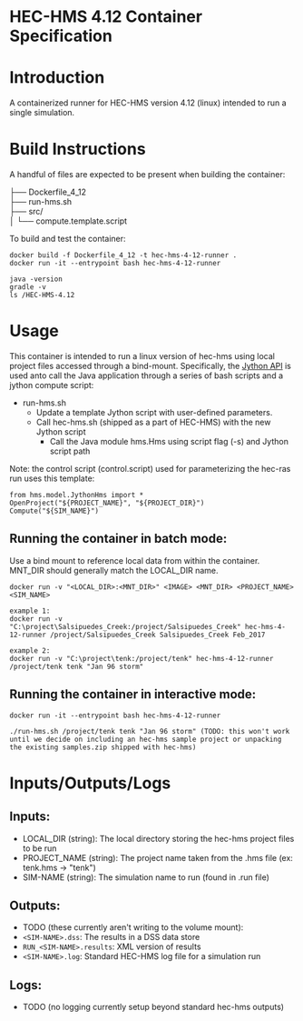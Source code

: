 HEC-HMS 4.12 Container Specification
========================

# Introduction
A containerized runner for HEC-HMS version 4.12 (linux) intended to run a single simulation.

# Build Instructions
A handful of files are expected to be present when building the container:

├── Dockerfile_4_12                 
├── run-hms.sh                      
├── src/  
│   └── compute.template.script    

To build and test the container:
```
docker build -f Dockerfile_4_12 -t hec-hms-4-12-runner .
docker run -it --entrypoint bash hec-hms-4-12-runner

java -version
gradle -v
ls /HEC-HMS-4.12
```

# Usage
This container is intended to run a linux version of hec-hms using local project files accessed through a bind-mount. Specifically, the [Jython API](https://www.hec.usace.army.mil/software/hec-hms/javadoc/hms/model/JythonHms.html) is used anto call the Java application through a series of bash scripts and a jython compute script:
- run-hms.sh
    - Update a template Jython script with user-defined parameters.
    - Call hec-hms.sh (shipped as a part of HEC-HMS) with the new Jython script
        - Call the Java module hms.Hms using script flag (-s) and Jython script path

Note: the control script (control.script) used for parameterizing the hec-ras run uses this template:
```
from hms.model.JythonHms import *
OpenProject("${PROJECT_NAME}", "${PROJECT_DIR}")
Compute("${SIM_NAME}")
```

## Running the container in batch mode:
Use a bind mount to reference local data from within the container. MNT_DIR should generally match the LOCAL_DIR name.

```
docker run -v "<LOCAL_DIR>:<MNT_DIR>" <IMAGE> <MNT_DIR> <PROJECT_NAME> <SIM_NAME>  

example 1:
docker run -v "C:\project\Salsipuedes_Creek:/project/Salsipuedes_Creek" hec-hms-4-12-runner /project/Salsipuedes_Creek Salsipuedes_Creek Feb_2017

example 2:
docker run -v "C:\project\tenk:/project/tenk" hec-hms-4-12-runner /project/tenk tenk "Jan 96 storm"
```

## Running the container in interactive mode:
```
docker run -it --entrypoint bash hec-hms-4-12-runner  

./run-hms.sh /project/tenk tenk "Jan 96 storm" (TODO: this won't work until we decide on including an hec-hms sample project or unpacking the existing samples.zip shipped with hec-hms)

```

# Inputs/Outputs/Logs
## Inputs:
- LOCAL_DIR (string): The local directory storing the hec-hms project files to be run
- PROJECT_NAME (string): The project name taken from the .hms file (ex: tenk.hms -> "tenk")
- SIM-NAME (string): The simulation name to run (found in .run file)

## Outputs:
- TODO (these currently aren't writing to the volume mount):
- `<SIM-NAME>.dss`: The results in a DSS data store
- `RUN_<SIM-NAME>.results`: XML version of results 
- `<SIM-NAME>.log`: Standard HEC-HMS log file for a simulation run

## Logs:
- TODO (no logging currently setup beyond standard hec-hms outputs)



